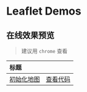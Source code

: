 # Leaflet Demos

## 在线效果预览

> 建议用 `chrome` 查看

[placeholder]: p

| 标题 |  |
|:-------- |:--------:|
| [初始化地图](http://coalyer.github.io/starter-kit/src/Leaflet/Leaflet/index.html) | [查看代码](https://github.com/coalyer/starter-kit/tree/master/src/Leaflet/Leaflet) |

[/placeholder]: p
